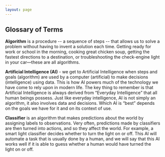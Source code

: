 ```yaml
---
layout: page
---
```


## Glossary of Terms

**Algorithm**  is a procedure -- a sequence of steps -- that allows us to solve a problem without having to invent a solution each time. Getting ready for work or school in the morning, cooking great chicken soup, getting the fastest directions to a destination, or troubleshooting the check-engine light in your car—these are all algorithms. 

**Artificial Intelligence (AI)** - we get to Artificial Intelligence when steps and goals (algorithm) are used by a computer (artificial) to make decisions (intelligence) using data. This is how AI powers much of the technology we have come to rely upon in modern life. The key thing to remember is that Artificial Intelligence is always derived from “Everyday Intelligence” that all human beings possess. Just like everyday intelligence, AI is not simply an algorithm, it also involves data and decisions. Which AI is “best” depends on the goals we have for it and on its context of use. 

**Classifier** is an algorithm that makes predictions about the world by assigning labels to observations. Very often, predictions made by classifiers are then turned into actions, and so they affect the world.  For example, a smart light classifier decides whether to turn the light on or off.  This AI will automate a task that is usually done by a human, and we will say that this AI works well if it is able to guess whether a human would have turned the light on or off.  
